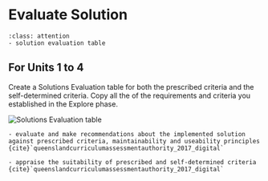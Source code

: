 # Evaluate Solution

```{admonition} Tools use:
:class: attention
- solution evaluation table
```

## For Units 1 to 4
Create a Solutions Evaluation table for both the prescribed criteria and the self-determined criteria. Copy all the of the requirements and criteria you established in the Explore phase.

![Solutions Evaluation table](./assets/solution_eval.png)


```{admonition} Unit 1 subject matter covered:
- evaluate and make recommendations about the implemented solution against prescribed criteria, maintainability and useability principles
{cite}`queenslandcurriculumassessmentauthority_2017_digital`
```

```{admonition} Unit 3 subject matter covered:
- appraise the suitability of prescribed and self-determined criteria
{cite}`queenslandcurriculumassessmentauthority_2017_digital`
```